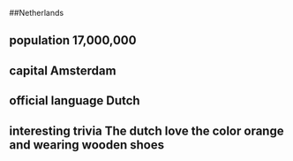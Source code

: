 ##Netherlands
## population 17,000,000


## capital Amsterdam

 
## official language Dutch 


## interesting trivia The dutch love the color orange and wearing wooden shoes




